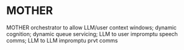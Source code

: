 # MOTHER
MOTHER orchestrator to allow LLM/user context windows; dynamic cognition; dynamic queue servicing; LLM to user impromptu speech comms; LLM to LLM impromptu prvt comms
